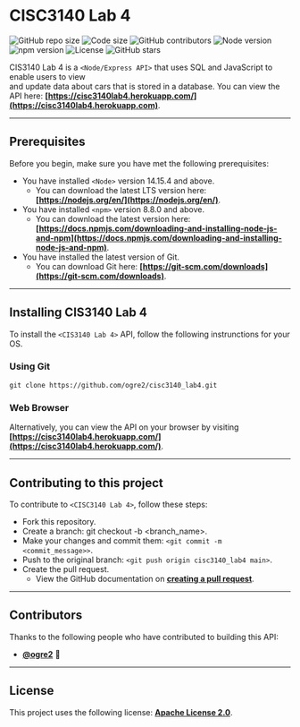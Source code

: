 # **CISC3140 Lab 4**
<!-- Shields -->
![GitHub repo size](https://img.shields.io/github/repo-size/ogre2/cisc3140_lab4)
![Code size](https://img.shields.io/github/languages/code-size/ogre2/cisc3140_lab4)
![GitHub contributors](https://img.shields.io/github/contributors/ogre2/cisc3140_lab4)
![Node version](https://img.shields.io/static/v1?label=node&message=v16.15.0&color=success)
![npm version](https://img.shields.io/static/v1?label=npm&message=v8.8.0&color=orange)
![License](https://img.shields.io/static/v1?label=license&message=Apache%20v2.0&color=blue)
![GitHub stars](https://img.shields.io/github/stars/ogre2/cisc3140_lab4?style=social)
<!-- ![GitHub forks](https://img.shields.io/github/forks/ogre2/cisc3140_lab4?style=social) -->

CIS3140 Lab 4 is a `<Node/Express API>` that uses SQL and JavaScript to enable users to view  
and update data about cars that is stored in a database. You can view the API here: **[https://cisc3140lab4.herokuapp.com/](https://cisc3140lab4.herokuapp.com)**.
***

## **Prerequisites**

Before you begin, make sure you have met the following prerequisites:
- You have installed `<Node>` version 14.15.4 and above.
  - You can download the latest LTS version here: **[https://nodejs.org/en/](https://nodejs.org/en/)**.
- You have installed `<npm>` version 8.8.0 and above.
  - You can download the latest version here: **[https://docs.npmjs.com/downloading-and-installing-node-js-and-npm](https://docs.npmjs.com/downloading-and-installing-node-js-and-npm)**.
- You have installed the latest version of Git.
  - You can download Git here: **[https://git-scm.com/downloads](https://git-scm.com/downloads)**.
***

## **Installing CIS3140 Lab 4**

To install the `<CIS3140 Lab 4>` API, follow the following instrunctions for your OS.

### **Using Git**
```
git clone https://github.com/ogre2/cisc3140_lab4.git
```
### **Web Browser**
Alternatively, you can view the API on your browser by visiting **[https://cisc3140lab4.herokuapp.com/](https://cisc3140lab4.herokuapp.com/)**.
***

## **Contributing to this project**

To contribute to `<CISC3140 Lab 4>`, follow these steps:
- Fork this repository.
- Create a branch: git checkout -b <branch_name>.
- Make your changes and commit them: `<git commit -m <commit_message>>`.
- Push to the original branch: `<git push origin cisc3140_lab4 main>`.
- Create the pull request.
  - View the GitHub documentation on **[creating a pull request](https://docs.github.com/en/pull-requests/collaborating-with-pull-requests/proposing-changes-to-your-work-with-pull-requests/creating-a-pull-request)**.
***

## **Contributors**

Thanks to the following people who have contributed to building this API:
- **[@ogre2](https://github.com/ogre2/)** 💪

***

## **License**

This project uses the following license: **[Apache License 2.0](https://github.com/Olivr/app-node-js/blob/main/LICENSE)**.